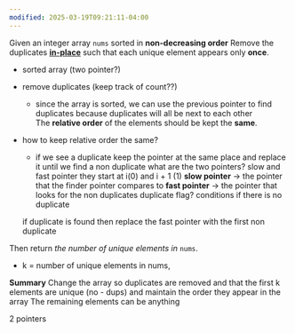 ```yaml
---
modified: 2025-03-19T09:21:11-04:00
---
```



Given an integer array `nums` sorted in **non-decreasing order** 
Remove the duplicates [**in-place**](https://en.wikipedia.org/wiki/In-place_algorithm) such that each unique element appears only **once**.
- sorted array (two pointer?)
- remove duplicates (keep track of count??)
	- since the array is sorted, we can use the previous pointer to find duplicates because duplicates will all be next to each other
The **relative order** of the elements should be kept the **same**.
- how to keep relative order the same?
	- if we see a duplicate keep the pointer at the same place and replace it until we find a non duplicate
what are the two pointers? slow and fast pointer
they start at i(0) and i + 1  (1)
**slow pointer** -> the pointer that the finder pointer compares to
**fast pointer** -> the pointer that looks for the non duplicates
duplicate flag?
conditions
	 if there is no duplicate 
		
	if duplicate is found then replace the fast pointer with the first non duplicate
			
Then return _the number of unique elements in_ `nums`.
- k = number of unique elements in nums, 

**Summary**
Change the array so duplicates are removed and that the first k elements are unique (no - dups) and maintain the order they appear in the array
The remaining elements can be anything

2 pointers

